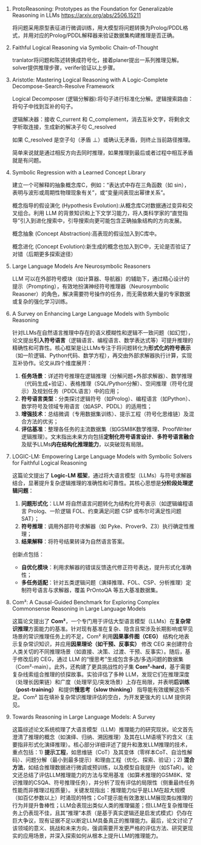 1. ProtoReasoning: Prototypes as the Foundation for Generalizable Reasoning in LLMs https://arxiv.org/abs/2506.15211

   将问题采用原型表征进行微调训练，用大模型将问题转换为Prolog/PDDL格式，并用对应的Prolog/PDDL解释器来验证数据集构建推理是否正确。

2. Faithful Logical Reasoning via Symbolic Chain-of-Thought

   tranlator将问题和陈述转换成符号化，接着planer提出一系列推理见解。solver提供推理步骤，verifer验证以上步骤。

3. Aristotle: Mastering Logical Reasoning with A Logic-Complete Decompose-Search-Resolve Framework

   Logical Decomposer (逻辑分解器):将句子进行标准化分解。逻辑搜索路由：将句子中找到互补的句子。

   逻辑解决器：接收 C_current 和 C_complement，消去互补文字，将剩余文字析取连接，生成新的解决子句 C_resolved

   如果 C_resolved 是空子句（矛盾 ⊥）或确认无矛盾，则终止当前路径推理。

   简单来说就是通过相反方向去同时推理，如果推理到最后或者过程中相互矛盾就是有问题。

4. Symbolic Regression with a Learned Concept Library

   建立一个可解释的抽象概念库C，例如：“表达式中存在三角函数（如 sin），表明与波形或周期性物理现象有关”，或“变量间表现出幂律关系”。

   概念指导的假设演化 (Hypothesis Evolution):从概念库C对数据通过变异和交叉组合。利用 LLM 的背景知识和上下文学习能力，将人类科学家的“直觉指导”引入到进化搜索中，引导搜索向更可能包含正确抽象结构的方向发展。

   概念抽象 (Concept Abstraction):高表现的假设加入到C库中。

   概念进化 (Concept Evolution):新生成的概念也加入到C中，无论是否验证了对错（后期更多探索途径）

5. Large Language Models Are Neurosymbolic Reasoners

   LLM 可以在外部符号模块（如计算器、导航器）的辅助下，通过精心设计的提示（Prompting），有效地扮演神经符号推理器（Neurosymbolic Reasoner）的角色，解决需要符号操作的任务，而无需依赖大量的专家数据或复杂的强化学习训练。

6. A Survey on Enhancing Large Language Models with Symbolic Reasoning

   针对LLMs在自然语言推理中存在的语义模糊性和逻辑不一致问题（如幻觉），论文提出**引入符号语言**（逻辑语言、编程语言、数学表达式等）可提升推理的精确性和可靠性。核心框架是让LLMs专注于将问题转化为**形式化的符号表示**（如一阶逻辑、Python代码、数学方程），再交由外部求解器执行计算，实现互补协作。论文从四个维度展开：

   1. **任务场景**：详述符号推理在逻辑推理（分解问题+外部求解器）、数学推理（代码生成+验证）、表格推理（SQL/Python分解）、空间推理（符号化提示）及规划任务（PDDL语言）中的应用；
   2. **符号语言类型**：分类探讨逻辑符号（如Prolog）、编程语言（如Python）、数学符号及领域专用语言（如ASP、PDDL）的适用性；
   3. **增强技术**：总结微调（专用数据集训练）、提示工程（符号化思维链）及混合方法的优劣；
   4. **评估基准**：整理各任务的主流数据集（如GSM8K数学推理、ProofWriter逻辑推理）。文末指出未来方向包括**定制化符号语言设计**、**多符号语言融合**及赋予LLMs**内在结构化推理能力**，以突破现有局限。

7. LOGIC-LM: Empowering Large Language Models with Symbolic Solvers for Faithful Logical Reasoning

   这篇论文提出了 **Logic-LM 框架**，通过将大语言模型（LLMs）与符号求解器结合，显著提升复杂逻辑推理的准确性和可靠性。其核心思想是**分阶段处理逻辑问题**：

   1. **问题形式化**：LLM 将自然语言问题转化为结构化符号表示（如逻辑编程语言 Prolog、一阶逻辑 FOL、约束满足问题 CSP 或布尔可满足性问题 SAT）；
   2. **符号推理**：调用外部符号求解器（如 Pyke、Prover9、Z3）执行确定性推理；
   3. **结果解释**：将符号结果转译为自然语言答案。

   创新点包括：

   - **自优化模块**：利用求解器的错误反馈迭代修正符号表达，提升形式化准确性；
   - **多任务适配**：针对五类逻辑问题（演绎推理、FOL、CSP、分析推理）定制符号语言与求解器，覆盖 PrOntoQA 等五大基准数据集。

8. Com²: A Causal-Guided Benchmark for Exploring Complex Commonsense Reasoning in Large Language Models

   这篇论文提出了 **Com²**，一个专门用于评估大型语言模型（LLMs）在**复杂常识推理**方面能力的基准。针对现有基准在复杂、隐含且常涉及长期影响或罕见场景的常识推理任务上的不足，Com² 利用**因果事件图（CEG）** 结构化地表示复杂常识知识，并应用**因果理论（如干预、反事实）** 修改 CEG 来创建符合人类关切的不同推理场景（如直接、决策、过渡、干预、反事实）。随后，基于修改后的 CEG，通过 LLM 的“慢思考”生成包含多选/多选问题的数据集（Com²-main）。此外，还构建了更具挑战性的子集 **Com²-hard**，基于需要复杂线索组合推理的侦探故事。实验评估了多种 LLM，发现它们在推理深度（处理长因果链）和广度（处理罕见/突发场景）上存在局限，并表明**后训练（post-training）** 和提供**慢思考（slow thinking）** 指导能有效缓解这些不足。Com² 旨在填补复杂常识推理评估的空白，为开发更强大的 LLM 提供洞见。

9. Towards Reasoning in Large Language Models: A Survey

   这篇综述论文系统梳理了大语言模型（LLM）推理能力的研究现状。论文首先澄清了推理的概念（如演绎、归纳、溯因推理）及其在LLM语境下的含义（主要指非形式化演绎推理）。核心部分详细评述了提升和激发LLM推理的技术，重点包括：1) **提示工程**，如思维链（CoT）及其变体（零样本CoT、自洽性解码）、问题分解（最小到最多提示）和理由工程（优化、探索、验证）；2) **混合方法**，如结合推理数据进行微调或预训练，以及模型自我提升（如STaR）。论文还总结了评估LLM推理能力的方法与常用基准（如算术推理的GSM8K、常识推理的CSQA、符号推理任务），并分析了现有评估的局限性（侧重最终任务性能而非推理过程质量）。关键发现指出：推理能力似乎是LLM在超大规模（如百亿参数以上）时涌现的特性；CoT提示能有效激发LLM展现类似推理的行为并提升鲁棒性；LLM会表现出类似人类的推理偏差；但LLM在复杂推理任务上仍表现不佳，且其“推理”本质（是基于真实逻辑还是启发式模式）仍存在巨大争议，现有证据不足以断定LLM具备真正的推理能力。最后，论文讨论了该领域的意义、挑战和未来方向，强调需要开发更严格的评估方法、研究更现实的应用场景，并深入探索如何从根本上提升LLM的推理能力。
